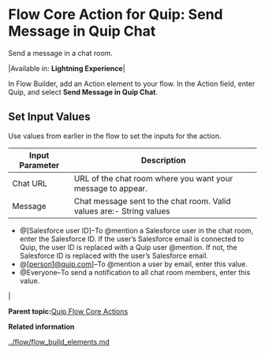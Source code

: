 # Flow Core Action for Quip: Send Message in Quip Chat

Send a message in a chat room.

|Available in: **Lightning Experience**|

In Flow Builder, add an Action element to your flow. In the Action field, enter Quip, and select **Send Message in Quip Chat**.

## Set Input Values

Use values from earlier in the flow to set the inputs for the action.

|Input Parameter|Description|
|---------------|-----------|
|Chat URL|URL of the chat room where you want your message to appear.|
|Message|Chat message sent to the chat room. Valid values are:-   String values
-   @\[Salesforce user ID\]–To @mention a Salesforce user in the chat room, enter the Salesforce ID. If the user’s Salesforce email is connected to Quip, the user ID is replaced with a Quip user @mention. If not, the Salesforce ID is replaced with the user’s Salesforce email.
-   @\[person1@quip.com\]–To @mention a user by email, enter this value.
-   @Everyone–To send a notification to all chat room members, enter this value.

|

**Parent topic:**[Quip Flow Core Actions](../flow/flow_ref_elements_actions_quip.md)

**Related information**  


[../flow/flow\_build\_elements.md](../flow/flow_build_elements.md)

